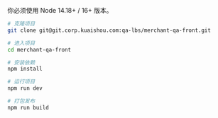 你必须使用 Node 14.18+ / 16+ 版本。

```bash
# 克隆项目
git clone git@git.corp.kuaishou.com:qa-lbs/merchant-qa-front.git

# 进入项目
cd merchant-qa-front

# 安装依赖
npm install

# 运行项目
npm run dev

# 打包发布
npm run build
```

